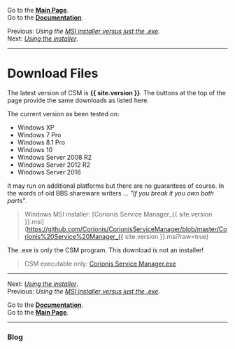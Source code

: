 Go to the [**Main Page**](index).<br/>
Go to the [**Documentation**](help).

Previous: *Using the [MSI installer versus just the .exe](msi-vs-exe.md).*<br/>
Next: *[Using the installer](usinginstaller)*.

---

# Download Files
The latest version of CSM is **{{ site.version }}**. The buttons at the top of the page provide the same downloads as listed here.

The current version as been tested on:
 * Windows XP
 * Windows 7 Pro
 * Windows 8.1 Pro
 * Windows 10
 * Windows Server 2008 R2
 * Windows Server 2012 R2
 * Windows Server 2016

It may run on additional platforms but there are no guarantees
of course. In the words of old BBS shareware writers ... *"If you break it you own both parts"*.

> Windows MSI installer: [Corionis Service Manager_{{ site.version }}.msi](https://github.com/Corionis/CorionisServiceManager/blob/master/Corionis%20Service%20Manager_{{ site.version }}.msi?raw=true)

The .exe is only the CSM program. This download is not an installer!
> CSM executable only: [Corionis Service Manager.exe](https://github.com/Corionis/CorionisServiceManager/blob/master/Corionis%20Service%20Manager.exe?raw=true)

---

Next: *[Using the installer](usinginstaller)*.<br/>
Previous: *Using the [MSI installer versus just the .exe](msi-vs-exe.md)*.

Go to the [**Documentation**](help).<br/>
Go to the [**Main Page**](index).

---

### Blog
